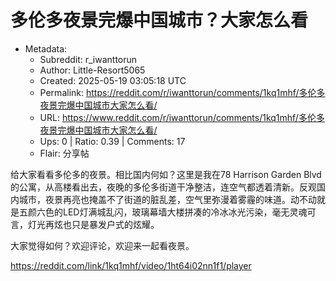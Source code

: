 # 多伦多夜景完爆中国城市？大家怎么看

- Metadata:
  - Subreddit: r_iwanttorun
  - Author: Little-Resort5065
  - Created: 2025-05-19 03:05:18 UTC
  - Permalink: https://reddit.com/r/iwanttorun/comments/1kq1mhf/多伦多夜景完爆中国城市大家怎么看/
  - URL: https://www.reddit.com/r/iwanttorun/comments/1kq1mhf/多伦多夜景完爆中国城市大家怎么看/
  - Ups: 0 | Ratio: 0.39 | Comments: 17
  - Flair: 分享帖


给大家看看多伦多的夜景。相比国内何如？这里是我在78 Harrison Garden
Blvd的公寓，从高楼看出去，夜晚的多伦多街道干净整洁，连空气都透着清新。反观国内城市，夜景再亮也掩盖不了街道的脏乱差，空气里弥漫着雾霾的味道。动不动就是五颜六色的LED灯满城乱闪，玻璃幕墙大楼拼凑的冷冰冰光污染，毫无灵魂可言，灯光再炫也只是暴发户式的炫耀。

大家觉得如何？欢迎评论，欢迎来一起看夜景。

<https://reddit.com/link/1kq1mhf/video/1ht64i02nn1f1/player>

